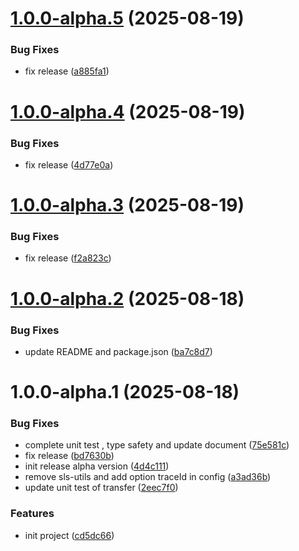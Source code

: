 # [1.0.0-alpha.5](https://github.com/mbanq/core-sdk-js/compare/v1.0.0-alpha.4...v1.0.0-alpha.5) (2025-08-19)


### Bug Fixes

* fix release ([a885fa1](https://github.com/mbanq/core-sdk-js/commit/a885fa1376bdc2c5abff681d810b0bfce18ce5a2))

# [1.0.0-alpha.4](https://github.com/mbanq/core-sdk-js/compare/v1.0.0-alpha.3...v1.0.0-alpha.4) (2025-08-19)


### Bug Fixes

* fix release ([4d77e0a](https://github.com/mbanq/core-sdk-js/commit/4d77e0a72dbf12908c394822430a09613548e805))

# [1.0.0-alpha.3](https://github.com/Mbanq/core-sdk-js/compare/v1.0.0-alpha.2...v1.0.0-alpha.3) (2025-08-19)


### Bug Fixes

* fix release ([f2a823c](https://github.com/Mbanq/core-sdk-js/commit/f2a823c410ad16d5de76c4c6734c4bb82f109cee))

# [1.0.0-alpha.2](https://github.com/Mbanq/core-sdk-js/compare/v1.0.0-alpha.1...v1.0.0-alpha.2) (2025-08-18)


### Bug Fixes

* update README and package.json ([ba7c8d7](https://github.com/Mbanq/core-sdk-js/commit/ba7c8d7a337f37489aed51b1046c50f6819e7e89))

# 1.0.0-alpha.1 (2025-08-18)


### Bug Fixes

* complete unit test , type safety and update document ([75e581c](https://github.com/Mbanq/core-sdk-js/commit/75e581ce4655c24de77df0dc6594d818242b0a62))
* fix release ([bd7630b](https://github.com/Mbanq/core-sdk-js/commit/bd7630b9c922e88b255cea3280a64c83affe917f))
* init release alpha version ([4d4c111](https://github.com/Mbanq/core-sdk-js/commit/4d4c111fdfd565613f3135618a7f70df311bc9c3))
* remove sls-utils and add option traceId in config ([a3ad36b](https://github.com/Mbanq/core-sdk-js/commit/a3ad36b9663d18367c18dda7ba7ee12d4015d6e1))
* update unit test of transfer ([2eec7f0](https://github.com/Mbanq/core-sdk-js/commit/2eec7f07a30d0c3b201751c7192a1f3b89f023df))


### Features

* init project ([cd5dc66](https://github.com/Mbanq/core-sdk-js/commit/cd5dc66cb55a58eae12b3d0149a8445a096922c7))
